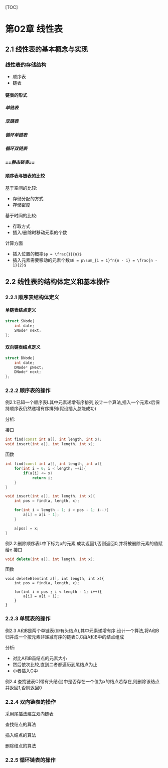 [TOC]

# 第02章 线性表

## 2.1 线性表的基本概念与实现  

### 线性表的存储结构 
- 顺序表
- 链表  

#### 链表的形式

##### 单链表

##### 双链表

##### 循环单链表

##### 循环双链表

##### ==静态链表==  


#### 顺序表与链表的比较
基于空间的比较:  
- 存储分配的方式
- 存储密度

基于时间的比较: 
- 存取方式
- 插入/删除时移动元素的个数

计算方面
- 插入位置的概率`$p = \frac{1}{n}$`
- 插入元素需要移动的元素个数`$E = p\sum_{i = 1}^n{n - i} = \frac{n - 1}{2}$`

## 2.2 线性表的结构体定义和基本操作  

### 2.2.1 顺序表结构体定义

#### 单链表结点定义 
```C++
struct SNode{
    int date;
    SNode* next;
};
```

#### 双向链表结点定义
```C++
struct DNode{
    int date;
    DNode* pNext;
    DNode* next;
};
``` 

### 2.2.2 顺序表的操作  
例2.1:已知一个顺序表L其中元素递增有序排列,设计一个算法,插入一个元素x后保持顺序表仍然递增有序排列(假设插入总能成功)    

分析: 

接口 
```C++
int find(const int a[], int length, int x);
void insert(int a[], int length, int x);
```
函数  
```C++
int find(const int a[], int length, int x){
    for(int i = 0; i < length; ++i){
        if(a[i] <= x)
            return i;
    }
}

void insert(int a[], int length, int x){
    int pos = find(a, length, x);

    for(int i = length - 1; i > pos - 1; i--){
        a[i] = a[i - 1];
    }

    a[pos] = x;
}
```

例2.2:删除顺序表L中下标为p的元素,成功返回1,否则返回0,并将被删除元素的值赋给e
接口 
```C++  
void delete(int a[], int length, int x);
```
函数
```
void deleteElem(int a[], int length, int x){
    int pos = find(a, length, x);

    for(int i = pos ; i < length - 1; i++){
        a[i] = a[i + 1];
    }
}
```

### 2.2.3 单链表的操作 
例2.3 A和B是两个单链表(带有头结点),其中元素递增有序.设计一个算法,将A和B归并成一个按元素非递减有序的链表C,C由A和B中的结点组成

分析:    
- 对比A和B首结点的元素大小
- 然后依次比较,直到二者都遍历到尾结点为止    
- 小者插入C中



例2.4 查找链表C(带有头结点)中是否存在一个值为x的结点若存在,则删除该结点并返回1,否则返回0 

### 2.2.4 双向链表的操作
采用尾插法建立双向链表 

查找结点的算法

插入结点的算法

删除结点的算法

### 2.2.5 循环链表的操作  


